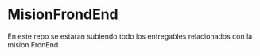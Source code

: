 # MisionFrondEnd


En este repo se estaran subiendo todo los entregables relacionados con la mision FronEnd 
